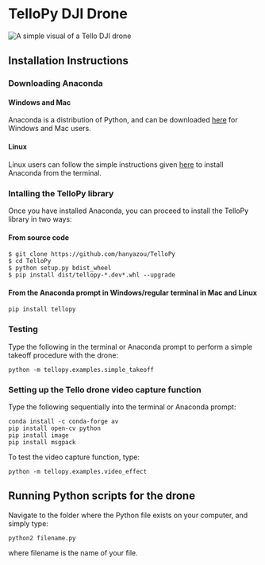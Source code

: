 # TelloPy DJI Drone
![A simple visual of a Tello DJI drone](tello-img.jpg)

## Installation Instructions
### Downloading Anaconda
#### Windows and Mac
Anaconda is a distribution of Python, and can be downloaded [here](https:www.anaconda.com/distribution/) for Windows and Mac users.

#### Linux
Linux users can follow the simple instructions given [here](https://www.digitalocean.com/community/tutorials/how-to-install-anaconda-on-ubuntu-18-04-quickstart) to install Anaconda from the terminal.

### Intalling the TelloPy library
Once you have installed Anaconda, you can proceed to install the TelloPy library in two ways:
#### From source code
```
$ git clone https://github.com/hanyazou/TelloPy 
$ cd TelloPy
$ python setup.py bdist_wheel
$ pip install dist/tellopy-*.dev*.whl --upgrade
```

#### From the Anaconda prompt in Windows/regular terminal in Mac and Linux
```
pip install tellopy
```

### Testing
Type the following in the terminal or Anaconda prompt to perform a simple takeoff procedure with the drone:
```
python -m tellopy.examples.simple_takeoff
```

### Setting up the Tello drone video capture function
Type the following sequentially into the terminal or Anaconda prompt:
```
conda install -c conda-forge av
pip install open-cv python
pip install image
pip install msgpack
```

To test the video capture function, type:
```
python -m tellopy.examples.video_effect
```

## Running Python scripts for the drone
Navigate to the folder where the Python file exists on your computer, and simply type:
```
python2 filename.py
```
where filename is the name of your file.
